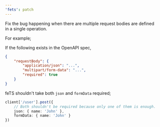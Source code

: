 ```yaml
---
'fets': patch
---
```


Fix the bug happening when there are multiple request bodies are defined in a single operation.

For example;

If the following exists in the OpenAPI spec,
```json
{
    "requestBody": {
        "application/json": "...",
        "multipart/form-data": "...",
        "required": true
    }
}
```

feTS shouldn't take both `json` and `formData` required;

```ts
client['/user'].post({
    // Both shouldn't be required because only one of them is enough.
    json: { name: 'John' },
    formData: { name: 'John' }
})
```